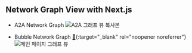 ## Network Graph View with Next.js
- A2A Network Graph
  ![A2A 그래프 뷰 복사본](https://github.com/user-attachments/assets/06ce76c5-8d7d-4340-a988-500f28d8eaa2)

- Bubble Network Graph [🔗](https://peak-main-page.vercel.app/){:target="_blank" rel="noopener noreferrer"}
  ![메인 페이지 그래프 뷰](https://github.com/user-attachments/assets/2096218c-5754-4222-acd9-a4a6bdf25ce9)
